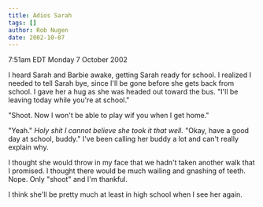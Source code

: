 ```yaml
---
title: Adios Sarah
tags: []
author: Rob Nugen
date: 2002-10-07
---
```


<p class=date>7:51am EDT Monday 7 October 2002</p>

<p>I heard Sarah and Barbie awake, getting Sarah ready for school.  I
realized I needed to tell Sarah bye, since I'll be gone before she
gets back from school.  I gave her a hug as she was headed out toward
the bus.  "I'll be leaving today while you're at school."</p>

<p>"Shoot.  Now I won't be able to play wif you when I get home."</p>

<p>"Yeah."  <em>Holy shit I cannot believe she took it that well.</em>
"Okay, have a good day at school, buddy."  I've been calling her buddy
a lot and can't really explain why.</p>

<p>I thought she would throw in my face that we hadn't taken another
walk that I promised.  I thought there would be much wailing and
gnashing of teeth.  Nope.  Only "shoot" and I'm thankful.</p>

<p>I think she'll be pretty much at least in high school when I see
her again.</p>

